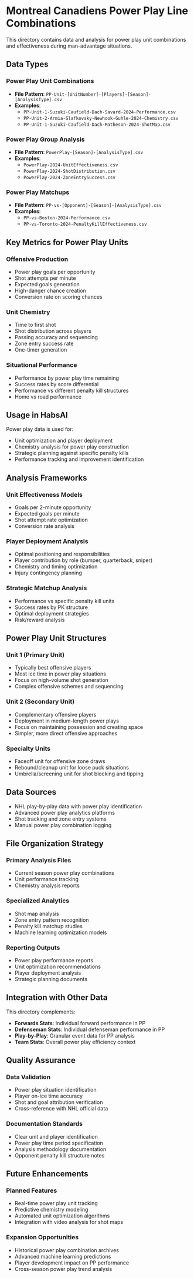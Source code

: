 # Montreal Canadiens Power Play Line Combinations

This directory contains data and analysis for power play unit combinations and effectiveness during man-advantage situations.

## Data Types

### Power Play Unit Combinations
- **File Pattern**: `PP-Unit-[UnitNumber]-[Players]-[Season]-[AnalysisType].csv`
- **Examples**:
  - `PP-Unit-1-Suzuki-Caufield-Dach-Savard-2024-Performance.csv`
  - `PP-Unit-2-Armia-Slafkovsky-Newhook-Guhle-2024-Chemistry.csv`
  - `PP-Unit-1-Suzuki-Caufield-Dach-Matheson-2024-ShotMap.csv`

### Power Play Group Analysis
- **File Pattern**: `PowerPlay-[Season]-[AnalysisType].csv`
- **Examples**:
  - `PowerPlay-2024-UnitEffectiveness.csv`
  - `PowerPlay-2024-ShotDistribution.csv`
  - `PowerPlay-2024-ZoneEntrySuccess.csv`

### Power Play Matchups
- **File Pattern**: `PP-vs-[Opponent]-[Season]-[AnalysisType].csv`
- **Examples**:
  - `PP-vs-Boston-2024-Performance.csv`
  - `PP-vs-Toronto-2024-PenaltyKillEffectiveness.csv`

## Key Metrics for Power Play Units

### Offensive Production
- Power play goals per opportunity
- Shot attempts per minute
- Expected goals generation
- High-danger chance creation
- Conversion rate on scoring chances

### Unit Chemistry
- Time to first shot
- Shot distribution across players
- Passing accuracy and sequencing
- Zone entry success rate
- One-timer generation

### Situational Performance
- Performance by power play time remaining
- Success rates by score differential
- Performance vs different penalty kill structures
- Home vs road performance

## Usage in HabsAI

Power play data is used for:
- Unit optimization and player deployment
- Chemistry analysis for power play construction
- Strategic planning against specific penalty kills
- Performance tracking and improvement identification

## Analysis Frameworks

### Unit Effectiveness Models
- Goals per 2-minute opportunity
- Expected goals per minute
- Shot attempt rate optimization
- Conversion rate analysis

### Player Deployment Analysis
- Optimal positioning and responsibilities
- Player contribution by role (bumper, quarterback, sniper)
- Chemistry and timing optimization
- Injury contingency planning

### Strategic Matchup Analysis
- Performance vs specific penalty kill units
- Success rates by PK structure
- Optimal deployment strategies
- Risk/reward analysis

## Power Play Unit Structures

### Unit 1 (Primary Unit)
- Typically best offensive players
- Most ice time in power play situations
- Focus on high-volume shot generation
- Complex offensive schemes and sequencing

### Unit 2 (Secondary Unit)
- Complementary offensive players
- Deployment in medium-length power plays
- Focus on maintaining possession and creating space
- Simpler, more direct offensive approaches

### Specialty Units
- Faceoff unit for offensive zone draws
- Rebound/cleanup unit for loose puck situations
- Umbrella/screening unit for shot blocking and tipping

## Data Sources
- NHL play-by-play data with power play identification
- Advanced power play analytics platforms
- Shot tracking and zone entry systems
- Manual power play combination logging

## File Organization Strategy

### Primary Analysis Files
- Current season power play combinations
- Unit performance tracking
- Chemistry analysis reports

### Specialized Analytics
- Shot map analysis
- Zone entry pattern recognition
- Penalty kill matchup studies
- Machine learning optimization models

### Reporting Outputs
- Power play performance reports
- Unit optimization recommendations
- Player deployment analysis
- Strategic planning documents

## Integration with Other Data

This directory complements:
- **Forwards Stats**: Individual forward performance in PP
- **Defenseman Stats**: Individual defenseman performance in PP
- **Play-by-Play**: Granular event data for PP analysis
- **Team Stats**: Overall power play efficiency context

## Quality Assurance

### Data Validation
- Power play situation identification
- Player on-ice time accuracy
- Shot and goal attribution verification
- Cross-reference with NHL official data

### Documentation Standards
- Clear unit and player identification
- Power play time period specification
- Analysis methodology documentation
- Opponent penalty kill structure notes

## Future Enhancements

### Planned Features
- Real-time power play unit tracking
- Predictive chemistry modeling
- Automated unit optimization algorithms
- Integration with video analysis for shot maps

### Expansion Opportunities
- Historical power play combination archives
- Advanced machine learning predictions
- Player development impact on PP performance
- Cross-season power play trend analysis
